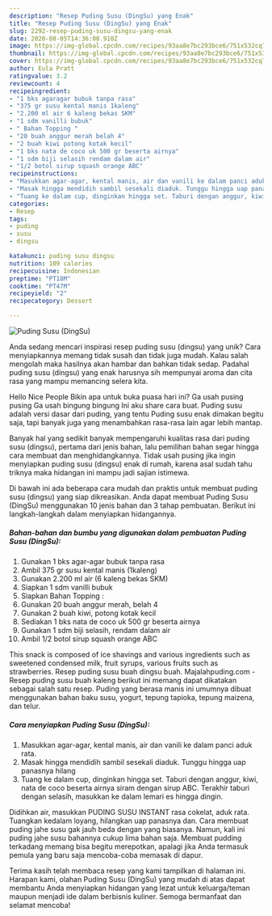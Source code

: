 ```yaml
---
description: "Resep Puding Susu (DingSu) yang Enak"
title: "Resep Puding Susu (DingSu) yang Enak"
slug: 2292-resep-puding-susu-dingsu-yang-enak
date: 2020-08-05T14:36:08.910Z
image: https://img-global.cpcdn.com/recipes/93aa8e7bc293bce6/751x532cq70/puding-susu-dingsu-foto-resep-utama.jpg
thumbnail: https://img-global.cpcdn.com/recipes/93aa8e7bc293bce6/751x532cq70/puding-susu-dingsu-foto-resep-utama.jpg
cover: https://img-global.cpcdn.com/recipes/93aa8e7bc293bce6/751x532cq70/puding-susu-dingsu-foto-resep-utama.jpg
author: Eula Pratt
ratingvalue: 3.2
reviewcount: 4
recipeingredient:
- "1 bks agaragar bubuk tanpa rasa"
- "375 gr susu kental manis 1kaleng"
- "2.200 ml air 6 kaleng bekas SKM"
- "1 sdm vanilli bubuk"
- " Bahan Topping "
- "20 buah anggur merah belah 4"
- "2 buah kiwi potong kotak kecil"
- "1 bks nata de coco uk 500 gr beserta airnya"
- "1 sdm biji selasih rendam dalam air"
- "1/2 botol sirup squash orange ABC"
recipeinstructions:
- "Masukkan agar-agar, kental manis, air dan vanili ke dalam panci aduk rata."
- "Masak hingga mendidih sambil sesekali diaduk. Tunggu hingga uap panasnya hilang"
- "Tuang ke dalam cup, dinginkan hingga set. Taburi dengan anggur, kiwi, nata de coco beserta airnya siram dengan sirup ABC. Terakhir taburi dengan selasih, masukkan ke dalam lemari es hingga dingin."
categories:
- Resep
tags:
- puding
- susu
- dingsu

katakunci: puding susu dingsu 
nutrition: 109 calories
recipecuisine: Indonesian
preptime: "PT18M"
cooktime: "PT47M"
recipeyield: "2"
recipecategory: Dessert

---
```



![Puding Susu (DingSu)](https://img-global.cpcdn.com/recipes/93aa8e7bc293bce6/751x532cq70/puding-susu-dingsu-foto-resep-utama.jpg)

Anda sedang mencari inspirasi resep puding susu (dingsu) yang unik? Cara menyiapkannya memang tidak susah dan tidak juga mudah. Kalau salah mengolah maka hasilnya akan hambar dan bahkan tidak sedap. Padahal puding susu (dingsu) yang enak harusnya sih mempunyai aroma dan cita rasa yang mampu memancing selera kita.

Hello Nice People Bikin apa untuk buka puasa hari ini? Ga usah pusing pusing Ga usah bingung bingung Ini aku share cara buat. Puding susu adalah versi dasar dari puding, yang tentu Puding susu enak dimakan begitu saja, tapi banyak juga yang menambahkan rasa-rasa lain agar lebih mantap.

Banyak hal yang sedikit banyak mempengaruhi kualitas rasa dari puding susu (dingsu), pertama dari jenis bahan, lalu pemilihan bahan segar hingga cara membuat dan menghidangkannya. Tidak usah pusing jika ingin menyiapkan puding susu (dingsu) enak di rumah, karena asal sudah tahu triknya maka hidangan ini mampu jadi sajian istimewa.


Di bawah ini ada beberapa cara mudah dan praktis untuk membuat puding susu (dingsu) yang siap dikreasikan. Anda dapat membuat Puding Susu (DingSu) menggunakan 10 jenis bahan dan 3 tahap pembuatan. Berikut ini langkah-langkah dalam menyiapkan hidangannya.

<!--inarticleads1-->

##### Bahan-bahan dan bumbu yang digunakan dalam pembuatan Puding Susu (DingSu):

1. Gunakan 1 bks agar-agar bubuk tanpa rasa
1. Ambil 375 gr susu kental manis (1kaleng)
1. Gunakan 2.200 ml air (6 kaleng bekas SKM)
1. Siapkan 1 sdm vanilli bubuk
1. Siapkan  Bahan Topping :
1. Gunakan 20 buah anggur merah, belah 4
1. Gunakan 2 buah kiwi, potong kotak kecil
1. Sediakan 1 bks nata de coco uk 500 gr beserta airnya
1. Gunakan 1 sdm biji selasih, rendam dalam air
1. Ambil 1/2 botol sirup squash orange ABC


This snack is composed of ice shavings and various ingredients such as sweetened condensed milk, fruit syrups, various fruits such as strawberries. Resep puding susu buah dingsu buah. Majalahpuding.com - Resep puding susu buah kaleng berikut ini memang dapat dikatakan sebagai salah satu resep. Puding yang berasa manis ini umumnya dibuat menggunakan bahan baku susu, yogurt, tepung tapioka, tepung maizena, dan telur. 

<!--inarticleads2-->

##### Cara menyiapkan Puding Susu (DingSu):

1. Masukkan agar-agar, kental manis, air dan vanili ke dalam panci aduk rata.
1. Masak hingga mendidih sambil sesekali diaduk. Tunggu hingga uap panasnya hilang
1. Tuang ke dalam cup, dinginkan hingga set. Taburi dengan anggur, kiwi, nata de coco beserta airnya siram dengan sirup ABC. Terakhir taburi dengan selasih, masukkan ke dalam lemari es hingga dingin.


Didihkan air, masukkan PUDING SUSU INSTANT rasa cokelat, aduk rata. Tuangkan kedalam loyang, hilangkan uap panasnya dan. Cara membuat puding jahe susu gak jauh beda dengan yang biasanya. Namun, kali ini puding jahe susu bahannya cukup lima bahan saja. Membuat pudding terkadang memang bisa begitu merepotkan, apalagi jika Anda termasuk pemula yang baru saja mencoba-coba memasak di dapur. 

Terima kasih telah membaca resep yang kami tampilkan di halaman ini. Harapan kami, olahan Puding Susu (DingSu) yang mudah di atas dapat membantu Anda menyiapkan hidangan yang lezat untuk keluarga/teman maupun menjadi ide dalam berbisnis kuliner. Semoga bermanfaat dan selamat mencoba!
